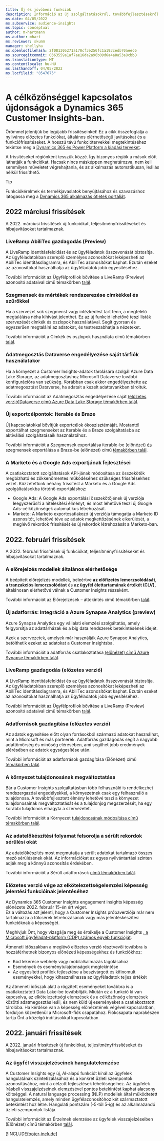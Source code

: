 ```yaml
---
title: Új és jövőbeni funkciók
description: Információ az új szolgáltatásokról, továbbfejlesztésekről és hibajavításokról.
ms.date: 04/05/2022
ms.subservice: audience-insights
ms.topic: conceptual
author: m-hartmann
ms.author: mhart
ms.reviewer: skumm
manager: shellyha
ms.openlocfilehash: 2f081306271a170cf3e250fc1a193cedb70aeec6
ms.sourcegitcommit: 0363559a1af7ae16da2a96b09d6a4a8a53a8cbb8
ms.translationtype: MT
ms.contentlocale: hu-HU
ms.lasthandoff: 04/05/2022
ms.locfileid: "8547675"
---
```

# <a name="whats-new-in-the-audience-insights-capability-of-dynamics-365-customer-insights"></a>A célközönséggel kapcsolatos újdonságok a Dynamics 365 Customer Insights-ban.

Örömmel jelentjük be legújabb frissítéseinket! Ez a cikk összefoglalja a nyilvános előzetes funkciókat, általános elérhetőségű javításokat és a funkciófrissítéseket. A hosszú távú funkciótervekkel megtekintéséhez tekintse meg a [Dynamics 365 és Power Platform a kiadási terveket](/dynamics365/release-plans/).

A frissítéseket régiónként tesszük közzé. Így bizonyos régiók a mások előtt láthatják a funkciókat. Hacsak nincs másképpen meghatározva, nem kell semmilyen műveletet végrehajtania, és az alkalmazás automatikusan, leállás nélkül frissíthető.

> [!TIP]
> Funkciókérelmek és termékjavaslatok benyújtásához és szavazáshoz látogassa meg a [Dynamics 365 alkalmazás ötletek portálját](https://experience.dynamics.com/ideas/categories/?forum=79a8c474-4e35-e911-a971-000d3a4f3343&forumName=Dynamics%20365%20Customer%20Insights).


## <a name="march-2022-updates"></a>2022 márciusi frissítések

A 2022. márciusi frissítések új funkciókat, teljesítményfrissítéseket és hibajavításokat tartalmaznak.

### <a name="liveramp-abilitec-enrichment-preview"></a>LiveRamp AbiliTec gazdagodás (Preview)

A LiveRamp identitásfeloldást és az ügyféladatok összevonását biztosítja. Az ügyféladatokban szereplő személyes azonosítókat leképezheti az AbiliTec identitásdiagramra, és AbiliTec azonosítókat kaphat. Ezután ezeket az azonosítókat használhatja az ügyféladatok jobb egyesítéséhez.

További információt az Ügyfélprofilok bővítése a LiveRamp (Preview) azonosító adataival című témakörben [talál](enrichment-liveramp.md).

### <a name="organize-segments-and-measures-with-tags-and-filters"></a>Szegmensek és mértékek rendszerezése címkékkel és szűrőkkel
Ha a szervezet sok szegmenst vagy intézkedést tart fenn, a megfelelő megtalálása néha kihívást jelenthet. Ez az új funkció lehetővé teszi listák szervezését címkék és oszlopok használatával. Segít gyorsan és egyszerűen megtalálni az adatokat, és testreszabhatja a nézeteket.

További információt a Címkék és oszlopok használata című témakörben [talál](work-with-tags-columns.md).

### <a name="enable-data-sharing-with-dataverse-when-using-your-own-storage-account"></a>Adatmegosztás Dataverse engedélyezése saját tárfiók használatakor

Ha a környezet a Customer Insights-adatok tárolására szolgál Azure Data Lake Storage, az adatmegosztáshoz Microsoft Dataverse további konfigurációra van szükség.
Korábban csak akkor engedélyezhette az adatmegosztást Dataverse, ha adatait a kezelt adattavankban tároltuk. 

További információt az Adatmegosztás engedélyezése saját [(előzetes verzió)Dataverse című Azure Data Lake Storage témakörben talál](manage-environments.md#enable-data-sharing-with-dataverse-from-your-own-azure-data-lake-storage-preview).

### <a name="new-export-destinations-iterable-and-braze"></a>Új exportcélpontok: Iterable és Braze

Új kapcsolatokkal bővítjük exportcélok ökoszisztémáját. Mostantól exportálhat szegmenseket az Iterable és a Braze szolgáltatásba az aktiválási szolgáltatásaik használatához.

További információt a Szegmensek exportálása iterable-be (előnézet) [és](export-iterable.md) szegmensek exportálása a Braze-be (előnézet) című [témakörben talál](export-braze.md).

### <a name="improvements-to-marketo-and-google-ads-export"></a>A Marketo és a Google Ads exportjának fejlesztései

A csatlakoztatott szolgáltatások API-jának módosítása az összekötők megbízható és zökkenőmentes működéséhez szükséges frissítésekhez vezet. Közzétettünk néhány frissítést a Marketo és a Google Ads szolgáltatásokba történő exportáláshoz:

- Google Ads: A Google Ads exportálási összekötőjének új verziója leegyszerűsíti a hitelesítési élményt, és most lehetővé teszi új Google Ads-célközönségek automatikus létrehozását. 
- Marketo: A Marketo exportcsatlakozó új verziója támogatja a Marketo ID azonosítót, lehetővé téve az adatok megkettőzésének elkerülését, a meglévő rekordok frissítését és új rekordok létrehozását a Marketo-ban. 


## <a name="february-2022-updates"></a>2022. februári frissítések

A 2022. februári frissítések új funkciókat, teljesítményfrissítéseket és hibajavításokat tartalmaznak.

### <a name="general-availability-for-prediction-models"></a>A előrejelzés modellek általános elérhetősége

A beépített előrejelzés modellek, beleértve **az előfizetés lemorzsolódását**, **a tranzakciós lemorzsolódást** és **az ügyfél élettartamának értékét (CLV),** általánosan elérhetővé válnak a Customer Insights részeként. 

További információt az Előrejelzések – áttekintés című témakörben [talál](predictions-overview.md).

### <a name="new-data-source-integration-with-azure-synapse-analytics-preview"></a>Új adatforrás: Integráció a Azure Synapse Analytics (preview)

Azure Synapse Analytics egy vállalati elemzési szolgáltatás, amely felgyorsítja az adattárházak és a big data rendszerek betekintésének idejét.

Azok a szervezetek, amelyek már használják Azure Synapse Analytics, betölthetik ezeket az adatokat a Customer Insightsba. 

További információt a adatforrás csatlakoztatása [(előnézet) című Azure Synapse témakörben talál](connect-synapse.md).

### <a name="liveramp-enrichment-preview"></a>LiveRamp gazdagodás (előzetes verzió)

A LiveRamp identitásfeloldást és az ügyféladatok összevonását biztosítja. Az ügyféladatokban szereplő személyes azonosítókat leképezheti az AbiliTec identitásdiagramra, és AbiliTec azonosítókat kaphat. Ezután ezeket az azonosítókat használhatja az ügyféladatok jobb egyesítéséhez.

További információt az Ügyfélprofilok bővítése a LiveRamp (Preview) azonosító adataival című témakörben [talál](enrichment-liveramp.md).

### <a name="enrichment-for-data-sources-preview"></a>Adatforrások gazdagítása (előzetes verzió)

Az adatok egyesítése előtt olyan forrásokból származó adatokat használhat, mint a Microsoft és más partnerek. Adatforrás gazdagodás segít a nagyobb adattömörség és minőség elérésében, ami segíthet jobb eredmények elérésében az adatok egységesítése után.

További információt az adatforrások gazdagítása (Előnézet) című [témakörben talál](data-sources-enrichment.md).

### <a name="change-owner-of-environment"></a>A környezet tulajdonosának megváltoztatása

Bár a Customer Insights szolgáltatásban több felhasználó is rendelkezhet rendszergazdai engedélyekkel, a környezetnek csak egy felhasználó a tulajdonosa. A továbbfejlesztett élmény lehetővé teszi a környezet tulajdonosainak megváltoztatását és a tulajdonjog megszerzését, ha egy korábbi tulajdonos elhagyta a szervezetet. 

További információt a Környezet [tulajdonosának módosítása című témakörben talál](manage-environments.md#change-the-owner-of-an-environment).

### <a name="data-preparation-process-lists-corruption-reason-for-corrupted-records"></a>Az adatelőkészítési folyamat felsorolja a sérült rekordok sérülési okát

Az adatelőkészítés most megmutatja a sérült adatokat tartalmazó összes mező sérülésének okát. Az információkat az egyes nyilvántartási szinten adják meg a könnyű azonosítás érdekében. 

További információt a Sérült adatforrások [című témakörben talál](entities.md#corrupted-data-sources).

### <a name="end-of-preview-for-reporting-features-in-the-engagement-insights-capability"></a>Előzetes verzió vége az elkötelezettségelemzési képesség jelentési funkcióinak jelentéséhez

Az Dynamics 365 Customer Insights engagement insights képesség előnézete 2022. február 15-én ért véget.  
Ez a változás azt jelenti, hogy a Customer Insights próbaverziója már nem tartalmazza a tölcsérek létrehozásának vagy más jelentéskészítési funkcióknak a képességét.

Meghívjuk Önt, hogy vizsgálja meg és értékelje a Customer Insights [, a Microsoft ügyféladat-platform (CDP) számos egyéb funkcióját](https://dynamics.microsoft.com/ai/customer-insights/).    
 
Átmeneti időszakban a meglévő előzetes verzió résztvevői továbbra is hozzáférhetnek bizonyos előnézeti képességekhez és funkciókhoz:

- Kód lekérése webhely vagy mobilalkalmazás tagolásához 
- Események és eseménytulajdonságok megtekintése 
- Az egyesített profilok fejlesztése a beszivárgott és kifinomult eseményekkel, hogy kihasználhassa az ügyféladatok teljes értékét
  
Az átmeneti időszak alatt a rögzített eseményeket továbbra is a csatlakoztatott Data Lake-be továbbítják. Miután ez a funkció ki van kapcsolva, az elkötelezettségi elemzések és a célközönség elemzések közötti adatmegosztás leáll, és nem küld új eseményeket a csatlakoztatott tárolóba.
Ha kérdése van a képesség előnézetének végével kapcsolatban, forduljon közvetlenül a Microsoft-fiók csapatához. Fiókcsapata naprakészen tartja Önt a közelgő indításokkal kapcsolatban. 

## <a name="january-2022-updates"></a>2022. januári frissítések

A 2022. januári frissítések új funkciókat, teljesítményfrissítéseket és hibajavításokat tartalmaznak.

### <a name="sentiment-analysis-of-your-customers-feedback"></a>Az ügyfél visszajelzéseinek hangulatelemzése

A Customer Insights egy új, AI-alapú funkciót kínál az ügyfelek hangulatának szintetizálásához és a konkrét üzleti szempontok azonosításához, mint a célzott fejlesztések lehetőségeihez. Az ügyfelek írásbeli visszajelzéseinek elemzésével pontos betekintést kaphat alacsony költséggel. A natural language processing (NLP) modellek által működtetett hangulatelemzés, amely minden ügyfélazonosítóhoz két származtatott betekintést hoz létre. Hangulati pontszám (-5-től 5-ig) és az alkalmazandó üzleti szempontok listája. 

További információt az Érzelmek elemzése az ügyfelek visszajelzéseiben (Előnézet) című témakörben [talál](sentiment-analysis.md).


[!INCLUDE[footer-include](../includes/footer-banner.md)]